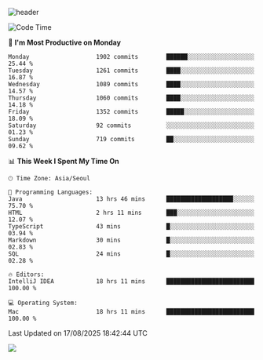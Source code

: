 ![header](https://capsule-render.vercel.app/api?type=Egg&color=timeAuto&height=300&section=header&text=PoPo&fontSize=90&animation=fadeIn)

  <!--START_SECTION:waka-->
![Code Time](http://img.shields.io/badge/Code%20Time-2%2C906%20hrs%2014%20mins-blue)

📅 **I'm Most Productive on Monday** 

```text
Monday                   1902 commits        ██████░░░░░░░░░░░░░░░░░░░   25.44 % 
Tuesday                  1261 commits        ████░░░░░░░░░░░░░░░░░░░░░   16.87 % 
Wednesday                1089 commits        ████░░░░░░░░░░░░░░░░░░░░░   14.57 % 
Thursday                 1060 commits        ████░░░░░░░░░░░░░░░░░░░░░   14.18 % 
Friday                   1352 commits        █████░░░░░░░░░░░░░░░░░░░░   18.09 % 
Saturday                 92 commits          ░░░░░░░░░░░░░░░░░░░░░░░░░   01.23 % 
Sunday                   719 commits         ██░░░░░░░░░░░░░░░░░░░░░░░   09.62 % 
```


📊 **This Week I Spent My Time On** 

```text
🕑︎ Time Zone: Asia/Seoul

💬 Programming Languages: 
Java                     13 hrs 46 mins      ███████████████████░░░░░░   75.70 % 
HTML                     2 hrs 11 mins       ███░░░░░░░░░░░░░░░░░░░░░░   12.07 % 
TypeScript               43 mins             █░░░░░░░░░░░░░░░░░░░░░░░░   03.94 % 
Markdown                 30 mins             █░░░░░░░░░░░░░░░░░░░░░░░░   02.83 % 
SQL                      24 mins             █░░░░░░░░░░░░░░░░░░░░░░░░   02.28 % 

🔥 Editors: 
IntelliJ IDEA            18 hrs 11 mins      █████████████████████████   100.00 % 

💻 Operating System: 
Mac                      18 hrs 11 mins      █████████████████████████   100.00 % 
```


 Last Updated on 17/08/2025 18:42:44 UTC
<!--END_SECTION:waka-->



<img src="https://capsule-render.vercel.app/api?type=Egg&color=timeAuto&height=300&section=footer&text=PoPo&fontSize=90&animation=fadeIn&reversal=true" />
